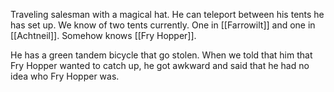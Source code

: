 Traveling salesman with a magical hat. He can teleport between his tents he has set up. We know of two tents currently. One in [[Farrowilt]] and one in [[Achtneil]]. Somehow knows [[Fry Hopper]].

He has a green tandem bicycle that go stolen. When we told that him that Fry Hopper wanted to catch up, he got awkward and said that he had no idea who Fry Hopper was.